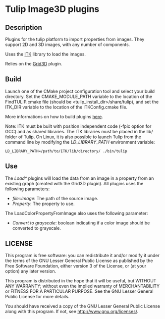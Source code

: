 # Tulip Image3D plugins

## Description

Plugins for the tulip platform to import properties from images. They support 2D and 3D images, with any number of components.

Uses the [ITK](http://www.itk.org/) library to load the images.

Relies on the [Grid3D](http://github.com/Sigill/tulip-plugin-grid3d-import) plugin.

## Build

Launch one of the CMake project configuration tool and select your build directory. Set the CMAKE_MODULE_PATH variable to the location of the FindTULIP.cmake file (should be &lt;tulip_install_dir&gt;/share/tulip), and set the ITK_DIR variable to the location of the ITKConfig.cmake file.

More informations on how to build plugins [here](http://tulip.labri.fr/TulipDrupal/?q=node/1481).

Note: ITK must be built with position independent code (-fpic option for GCC) and as shared libraries. The ITK libraries must be placed in the lib/ folder of Tulip. On Linux, it is also possible to launch Tulip from the command line by modifying the _LD_LIBRARY_PATH_ environment variable:

	LD_LIBRARY_PATH=/path/to/ITK/lib/directory/ ./bin/tulip

## Use

The _Load*_ plugins will load the data from an image in a property from an existing graph (created with the Grid3D plugin). All plugins uses the following parameters:

* _file::Image_: The path of the source image.
* _Property_: The property to use.

The LoadColorPropertyFromImage also uses the following parameter:

* _Convert to grayscale_: boolean indicating if a color image should be converted to grayscale.

## LICENSE

This program is free software: you can redistribute it and/or modify it under the terms of the GNU Lesser General Public License as published by the Free Software Foundation, either version 3 of the License, or (at your option) any later version.

This program is distributed in the hope that it will be useful, but WITHOUT ANY WARRANTY; without even the implied warranty of MERCHANTABILITY or FITNESS FOR A PARTICULAR PURPOSE. See the GNU Lesser General Public License for more details.

You should have received a copy of the GNU Lesser General Public License along with this program. If not, see <http://www.gnu.org/licenses/>.


